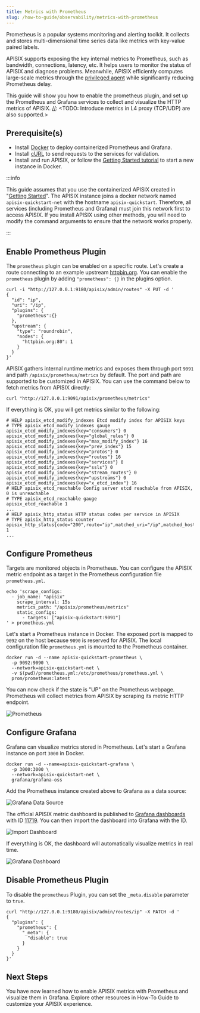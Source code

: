 ```yaml
---
title: Metrics with Prometheus
slug: /how-to-guide/observability/metrics-with-prometheus
---
```


Prometheus is a popular systems monitoring and alerting toolkit. It collects and stores multi-dimensional time series data like metrics with key-value paired labels. 

APISIX supports exposing the key internal metrics to Prometheus, such as bandwidth, connections, latency, etc. It helps users to monitor the status of APISIX and diagnose problems. Meanwhile, APISIX efficiently computes large-scale metrics through the [privileged agent](https://api7.ai/blog/1s-to-10ms-reducing-prometheus-delay-in-api-gateway) while significantly reducing Prometheus delay.

This guide will show you how to enable the prometheus plugin, and set up the Prometheus and Grafana services to collect and visualize the HTTP metrics of APISIX.
[//]: <TODO: Introduce metrics in L4 proxy (TCP/UDP) are also supported.>

## Prerequisite(s)

* Install [Docker](https://docs.docker.com/get-docker/) to deploy containerized Prometheus and Grafana.
* Install [cURL](https://curl.se/) to send requests to the services for validation.
* Install and run APISIX, or follow the [Getting Started tutorial](./../../getting-started/) to start a new instance in Docker.

:::info

This guide assumes that you use the containerized APISIX created in "[Getting Started](./../../getting-started/)". The APISIX instance joins a docker network named `apisix-quickstart-net` with the hostname `apisix-quickstart`. Therefore, all services (including Prometheus and Grafana) must join this network first to access APISIX. If you install APISIX using other methods, you will need to modify the command arguments to ensure that the network works properly.

:::
## Enable Prometheus Plugin

The `prometheus` plugin can be enabled on a specific route. Let's create a route connecting to an example upstream [httpbin.org](http://httpbin.org/). You can enable the `prometheus` plugin by adding `"prometheus": {}` in the plugins option.

```shell
curl -i "http://127.0.0.1:9180/apisix/admin/routes" -X PUT -d '
{
  "id": "ip",
  "uri": "/ip",
  "plugins": {
    "prometheus":{}
  },
  "upstream": {
    "type": "roundrobin",
    "nodes": {
      "httpbin.org:80": 1
    }
  }
}'
```

APISIX gathers internal runtime metrics and exposes them through port `9091` and path `/apisix/prometheus/metrics` by default. The port and path are supported to be customized in APISIX. You can use the command below to fetch metrics from APISIX directly:

```shell
curl "http://127.0.0.1:9091/apisix/prometheus/metrics"
```

If everything is OK, you will get metrics similar to the following: 

```text
# HELP apisix_etcd_modify_indexes Etcd modify index for APISIX keys
# TYPE apisix_etcd_modify_indexes gauge
apisix_etcd_modify_indexes{key="consumers"} 0
apisix_etcd_modify_indexes{key="global_rules"} 0
apisix_etcd_modify_indexes{key="max_modify_index"} 16
apisix_etcd_modify_indexes{key="prev_index"} 15
apisix_etcd_modify_indexes{key="protos"} 0
apisix_etcd_modify_indexes{key="routes"} 16
apisix_etcd_modify_indexes{key="services"} 0
apisix_etcd_modify_indexes{key="ssls"} 0
apisix_etcd_modify_indexes{key="stream_routes"} 0
apisix_etcd_modify_indexes{key="upstreams"} 0
apisix_etcd_modify_indexes{key="x_etcd_index"} 16
# HELP apisix_etcd_reachable Config server etcd reachable from APISIX, 0 is unreachable
# TYPE apisix_etcd_reachable gauge
apisix_etcd_reachable 1
...
# HELP apisix_http_status HTTP status codes per service in APISIX
# TYPE apisix_http_status counter
apisix_http_status{code="200",route="ip",matched_uri="/ip",matched_host="",service="",consumer="",node="52.20.124.211"} 1
...
```

## Configure Prometheus

Targets are monitored objects in Prometheus. You can configure the APISIX metric endpoint as a target in the Prometheus configuration file `prometheus.yml`.

```shell
echo 'scrape_configs:
  - job_name: "apisix"
    scrape_interval: 15s
    metrics_path: "/apisix/prometheus/metrics"
    static_configs:
      - targets: ["apisix-quickstart:9091"]
' > prometheus.yml
```

Let's start a Prometheus instance in Docker. The exposed port is mapped to `9092` on the host because `9090` is reserved for APISIX. The local configuration file `prometheus.yml` is mounted to the Prometheus container. 

```shell
docker run -d --name apisix-quickstart-prometheus \
  -p 9092:9090 \
  --network=apisix-quickstart-net \
  -v $(pwd)/prometheus.yml:/etc/prometheus/prometheus.yml \
  prom/prometheus:latest
```
You can now check if the state is "UP" on the Prometheus webpage. Prometheus will collect metrics from APISIX by scraping its metric HTTP endpoint.

![Prometheus](https://static.apiseven.com/uploads/2023/03/02/mRbZ4Hxm_prometheus.png)

## Configure Grafana

Grafana can visualize metrics stored in Prometheus. Let's start a Grafana instance on port `3000` in Docker.

```shell
docker run -d --name=apisix-quickstart-grafana \
  -p 3000:3000 \
  --network=apisix-quickstart-net \
  grafana/grafana-oss
```

Add the Prometheus instance created above to Grafana as a data source:

![Grafana Data Source](https://static.apiseven.com/uploads/2023/03/02/E9PNMkdv_grafana-data-source.png)

The official APISIX metric dashboard is published to [Grafana dashboards](https://grafana.com/grafana/dashboards/) with ID [11719](https://grafana.com/grafana/dashboards/11719-apache-apisix/). You can then import the dashboard into Grafana with the ID.

![Import Dashboard](https://static.apiseven.com/uploads/2023/03/02/21YcUlui_grafana-import-dashboard.png)

If everything is OK, the dashboard will automatically visualize metrics in real time.

![Grafana Dashboard](https://static.apiseven.com/uploads/2023/03/02/8hcTkwWW_grafana-dashboard.png)

## Disable Prometheus Plugin

To disable the `prometheus` Plugin, you can set the `_meta.disable` parameter to `true`.

```shell
curl "http://127.0.0.1:9180/apisix/admin/routes/ip" -X PATCH -d '
{
  "plugins": {
    "prometheus": {
      "_meta": {
        "disable": true
      }
    }
  }
}'
```

## Next Steps

You have now learned how to enable APISIX metrics with Prometheus and visualize them in Grafana. Explore other resources in How-To Guide to customize your APISIX experience. 

[//]: <TODO: Add the link to the prometheus plugin>
